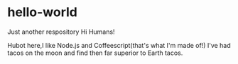 # hello-world
Just another respository
Hi Humans!

Hubot here,I like Node.js and Coffeescript(that's what I'm made of!)
I've had tacos on the moon and find then far superior to Earth tacos. 
